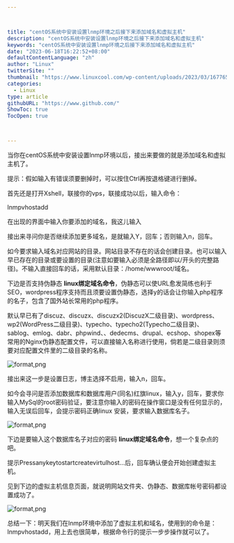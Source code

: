 ```yaml
---



title: "centOS系统中安装设置lnmp环境之后接下来添加域名和虚拟主机"
description: "centOS系统中安装设置lnmp环境之后接下来添加域名和虚拟主机"
keywords: "centOS系统中安装设置lnmp环境之后接下来添加域名和虚拟主机"
date: "2023-06-18T16:22:52+08:00"
defaultContentLanguage: "zh"
author: "Linux"
twitterSite: ""
thumbnail: "https://www.linuxcool.com/wp-content/uploads/2023/03/1677650725450_0.png"
categories:
  - Linux
type: article
githubURL: "https://www.github.com/"
ShowToc: true
TocOpen: true



---
```


当你在centOS系统中安装设置lnmp环境以后，接出来要做的就是添加域名和虚拟主机了。

提示：假如输入有错误须要删掉时，可以按住Ctrl再按退格键进行删掉。

首先还是打开Xshell，联接你的vps，联接成功以后，输入命令：

lnmpvhostadd

在出现的界面中输入你要添加的域名，我这儿输入

接出来寻问你是否继续添加更多域名，是就输入Y，回车；否则输入n，回车。

如今要求输入域名对应网站的目录。网站目录不存在的话会创建目录。也可以输入早已存在的目录或要设置的目录(注意如要输入必须是全路径即以/开头的完整路径)。不输入直接回车的话，采用默认目录：/home/wwwroot/域名。

下边是否支持伪静态 **linux绑定域名命令**，伪静态可以使URL愈发简练也利于SEO，wordpress程序支持而且须要设置伪静态，选择y的话会让你输入php程序的名子，包含了国外站长常用的php程序。

默认早已有了discuz、discuzx、discuzx2(DiscuzX二级目录)、wordpress、wp2(WordPress二级目录)、typecho、typecho2(Typecho二级目录)、sablog、emlog、dabr、phpwind、、dedecms、drupal、ecshop、shopex等常用的Nginx伪静态配置文件，可以直接输入名称进行使用，倘若是二级目录则须要对应配置文件里的二级目录的名称。

![format,png](https://www.linuxcool.com/wp-content/uploads/2023/03/1677650725450_0.png)

接出来这一步是设置日志，博主选择不启用，输入n，回车。

如今会寻问是否添加数据库和数据库用户(同名)红旗linux，输入y，回车，要求你输入MySql的root密码验证，要注意你输入的密码在操作窗口是没有任何显示的，输入无误后回车，会提示密码正确linux 安装，要求输入数据库名子。

![format,png](https://www.linuxcool.com/wp-content/uploads/2023/03/1677650725450_1.png)

下边是要输入这个数据库名子对应的密码 **linux绑定域名命令**，想一个复杂点的吧。

提示Pressanykeytostartcreatevirtulhost…后，回车确认便会开始创建虚拟主机。

见到下边的虚拟主机信息页面，就说明网站文件夹、伪静态、数据库帐号密码都设置成功了。

![format,png](https://www.linuxcool.com/wp-content/uploads/2023/03/1677650725450_2.png)

总结一下：明天我们在lnmp环境中添加了虚拟主机和域名，使用到的命令是：lnmpvhostadd，用上去也很简单，根据命令行的提示一步步操作就可以了。